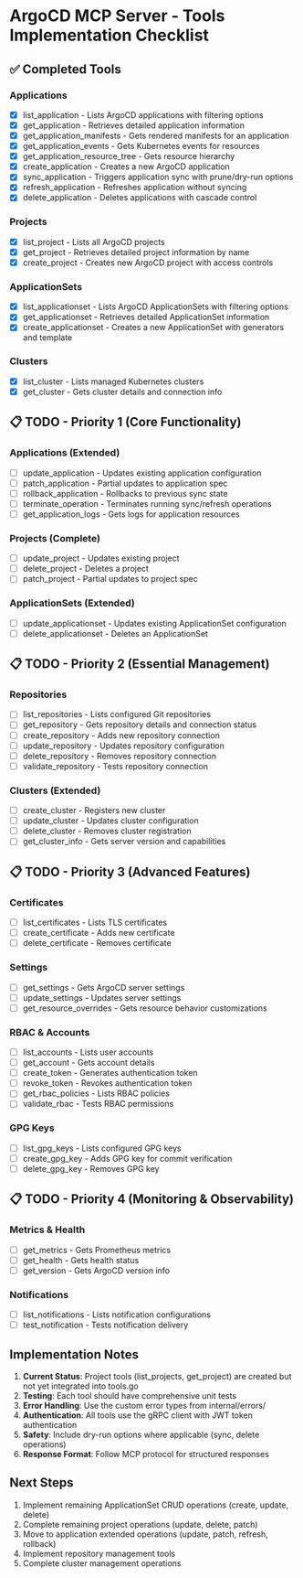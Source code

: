# ArgoCD MCP Server - Tools Implementation Checklist

## ✅ Completed Tools

### Applications
- [x] list_application - Lists ArgoCD applications with filtering options
- [x] get_application - Retrieves detailed application information  
- [x] get_application_manifests - Gets rendered manifests for an application
- [x] get_application_events - Gets Kubernetes events for resources
- [x] get_application_resource_tree - Gets resource hierarchy
- [x] create_application - Creates a new ArgoCD application
- [x] sync_application - Triggers application sync with prune/dry-run options
- [x] refresh_application - Refreshes application without syncing
- [x] delete_application - Deletes applications with cascade control

### Projects
- [x] list_project - Lists all ArgoCD projects
- [x] get_project - Retrieves detailed project information by name
- [x] create_project - Creates new ArgoCD project with access controls

### ApplicationSets
- [x] list_applicationset - Lists ArgoCD ApplicationSets with filtering options
- [x] get_applicationset - Retrieves detailed ApplicationSet information
- [x] create_applicationset - Creates a new ApplicationSet with generators and template

### Clusters
- [x] list_cluster - Lists managed Kubernetes clusters
- [x] get_cluster - Gets cluster details and connection info

## 📋 TODO - Priority 1 (Core Functionality)

### Applications (Extended)
- [ ] update_application - Updates existing application configuration
- [ ] patch_application - Partial updates to application spec
- [ ] rollback_application - Rollbacks to previous sync state
- [ ] terminate_operation - Terminates running sync/refresh operations
- [ ] get_application_logs - Gets logs for application resources

### Projects (Complete)
- [ ] update_project - Updates existing project
- [ ] delete_project - Deletes a project
- [ ] patch_project - Partial updates to project spec

### ApplicationSets (Extended)
- [ ] update_applicationset - Updates existing ApplicationSet configuration
- [ ] delete_applicationset - Deletes an ApplicationSet

## 📋 TODO - Priority 2 (Essential Management)

### Repositories
- [ ] list_repositories - Lists configured Git repositories
- [ ] get_repository - Gets repository details and connection status
- [ ] create_repository - Adds new repository connection
- [ ] update_repository - Updates repository configuration
- [ ] delete_repository - Removes repository connection
- [ ] validate_repository - Tests repository connection

### Clusters (Extended)
- [ ] create_cluster - Registers new cluster
- [ ] update_cluster - Updates cluster configuration
- [ ] delete_cluster - Removes cluster registration
- [ ] get_cluster_info - Gets server version and capabilities

## 📋 TODO - Priority 3 (Advanced Features)

### Certificates
- [ ] list_certificates - Lists TLS certificates
- [ ] create_certificate - Adds new certificate
- [ ] delete_certificate - Removes certificate

### Settings
- [ ] get_settings - Gets ArgoCD server settings
- [ ] update_settings - Updates server settings
- [ ] get_resource_overrides - Gets resource behavior customizations

### RBAC & Accounts
- [ ] list_accounts - Lists user accounts
- [ ] get_account - Gets account details
- [ ] create_token - Generates authentication token
- [ ] revoke_token - Revokes authentication token
- [ ] get_rbac_policies - Lists RBAC policies
- [ ] validate_rbac - Tests RBAC permissions

### GPG Keys
- [ ] list_gpg_keys - Lists configured GPG keys
- [ ] create_gpg_key - Adds GPG key for commit verification
- [ ] delete_gpg_key - Removes GPG key

## 📋 TODO - Priority 4 (Monitoring & Observability)

### Metrics & Health
- [ ] get_metrics - Gets Prometheus metrics
- [ ] get_health - Gets health status
- [ ] get_version - Gets ArgoCD version info

### Notifications
- [ ] list_notifications - Lists notification configurations
- [ ] test_notification - Tests notification delivery

## Implementation Notes

1. **Current Status**: Project tools (list_projects, get_project) are created but not yet integrated into tools.go
2. **Testing**: Each tool should have comprehensive unit tests
3. **Error Handling**: Use the custom error types from internal/errors/
4. **Authentication**: All tools use the gRPC client with JWT token authentication
5. **Safety**: Include dry-run options where applicable (sync, delete operations)
6. **Response Format**: Follow MCP protocol for structured responses

## Next Steps

1. Implement remaining ApplicationSet CRUD operations (create, update, delete)
2. Complete remaining project operations (update, delete, patch)
3. Move to application extended operations (update, patch, refresh, rollback)
4. Implement repository management tools
5. Complete cluster management operations